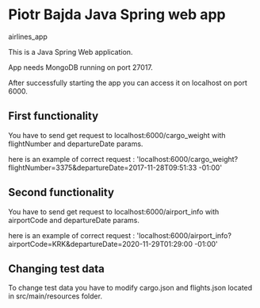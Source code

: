 # Piotr Bajda Java Spring web app
airlines_app

This is a Java Spring Web application. 

App needs MongoDB running on port 27017.

After successfully starting the app you can access it on localhost on port 6000.

## First functionality
You have to send get request to localhost:6000/cargo_weight with flightNumber and departureDate params.

here is an example of correct request : 'localhost:6000/cargo_weight?flightNumber=3375&departureDate=2017-11-28T09:51:33 -01:00'



## Second functionality
You have to send get request to localhost:6000/airport_info with airportCode and departureDate params.

here is an example of correct request : 'localhost:6000/airport_info?airportCode=KRK&departureDate=2020-11-29T01:29:00 -01:00'


## Changing test data
To change test data you have to modify cargo.json and flights.json located in src/main/resources folder.

